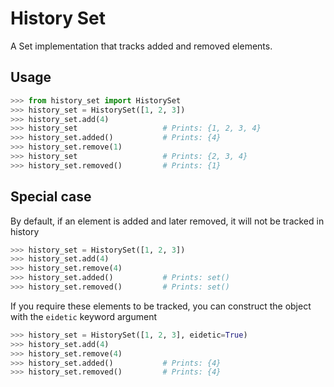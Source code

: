 # History Set #

A Set implementation that tracks added and removed elements.

## Usage ##

~~~python
>>> from history_set import HistorySet
>>> history_set = HistorySet([1, 2, 3])
>>> history_set.add(4)
>>> history_set                   # Prints: {1, 2, 3, 4}
>>> history_set.added()           # Prints: {4}
>>> history_set.remove(1)
>>> history_set                   # Prints: {2, 3, 4}
>>> history_set.removed()         # Prints: {1}
~~~

## Special case ##

By default, if an element is added and later removed, it will not be tracked in history

~~~python
>>> history_set = HistorySet([1, 2, 3])
>>> history_set.add(4)
>>> history_set.remove(4)
>>> history_set.added()           # Prints: set()
>>> history_set.removed()         # Prints: set()
~~~

If you require these elements to be tracked, you can construct the object with the `eidetic` keyword argument

~~~python
>>> history_set = HistorySet([1, 2, 3], eidetic=True)
>>> history_set.add(4)
>>> history_set.remove(4)
>>> history_set.added()           # Prints: {4}
>>> history_set.removed()         # Prints: {4}
~~~
